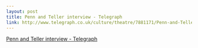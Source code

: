 ```yaml
--- 
layout: post
title: Penn and Teller interview - Telegraph
link: http://www.telegraph.co.uk/culture/theatre/7881171/Penn-and-Teller-interview.html
---
```

<a href=
"http://www.telegraph.co.uk/culture/theatre/7881171/Penn-and-Teller-interview.html">
Penn and Teller interview - Telegraph</a><br>
